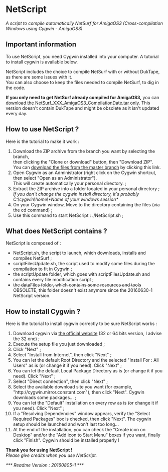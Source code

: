 <h1>NetScript</h1>
<em>A script to compile automatically NetSurf for AmigaOS3 (Cross-compilation Windows using Cygwin - AmigaOS3)</em>

<h2>Important information</h2>
To use NetScript, you need Cygwin installed into your computer. A tutorial to install cygwin is available below.<br/>

NetScript includes the choice to compile NetSurf with or without DukTape, as there are some issues with it.<br/>
You can also choose to keep the files needed to compile NetSurf, to dig in the code.<br/>

<strong>If you only need to get NetSurf already compiled for AmigaOS3,</strong> you can <a href="https://github.com/DNADNL/NetScript/raw/master/NetSurf_3.6dev_AmigaOS3_2016-08-05.tar">download the NetSurf_XXX_AmigaOS3_CompilationDate.tar only</a>. 
This version doesn't contain DukTape and might be obsolete as it isn't updated every day. 

<h2>How to use NetScript ?</h2>
Here is the tutorial to make it work :
<ol>
	<li>Download the ZIP archive from the branch you want by selecting the branch, <br/>
	then clicking the "Clone or download" button, then "Download ZIP".<br/>
	You can <a href="https://github.com/DNADNL/NetScript/archive/master.zip">download the files from the master branch</a> by clicking this link.</li>
	<li>Open Cygwin as an Administrator (right click on the Cygwin shortcut, then select "Open as an Administrator").<br/>
	This will create automatically your personal directory. ;</li>
	<li>Extract the ZIP archive into a folder located in your personal directory ; <br/>
	<em>If you don`t change the cygwin install directory, it`s probably C:\cygwin\home\*Name of your windows session*</em></li>
	<li>On your Cygwin window, Move to the directory containing the files (via the cd command) ;</li>
	<li>Use this command to start NetScript : ./NetScript.sh ;</li>
</ol>
<h2>What does NetScript contains ?</h2>
NetScript is composed of :
<ul>
	<li>NetScript.sh, the script to launch, which downloads, installs and compiles NetSurf ;</li>
	<li>scriptFilesUpdate.sh, the script used to modify some files during the compilation to fit in Cygwin ;</li>
	<li>the scriptUpdate folder, which goes with scriptFilesUpdate.sh and contains every file modification script ;</li>
	<li><del>the dataFiles folder, which contains some resources and tools</del> OBSOLETE, this folder doesn't exist anymore since the 20160630-1 NetScript version.</li>
</ul>
<h2>How to install Cygwin ?</h2>
Here is the tutorial to install cygwin correctly to be sure NetScript works :
<ol>
	<li>Download cygwin via <a href="https://cygwin.com/install.html">the official website</a> (32 or 64 bits version, I advise the 32 one) ;</li>
	<li>Execute the setup file you just downloaded ;</li>
	<li>Click "Next" ;</li>
	<li>Select "Install from Internet", then click "Next" ;</li>
	<li>You can let the default Root Directory and the selected "Install For : All Users" as is (or change it if you need). Click "Next" ;</li>
	<li>You can let the default Local Package Directory as is (or change it if you need). Click "Next" ;</li>
	<li>Select "Direct connection", then click "Next" ;</li>
	<li>Select the available download site you want (for example, "http://cygwin.mirror.constant.com"), then click "Next". Cygwin downloads some packages... ;</li>
	<li>You can let the "Default" installation on every row as is (or change it if you need). Click "Next" ;</li>
	<li>If a "Resolving Dependencies" window appears, verify the "Select Required Packages" box is checked, then click "Next". The cygwin setup should be launched and won't last too long...</li>
	<li>At the end of the installation, you can check the "Create icon on Desktop" and/or the "Add icon to Start Menu" boxes if you want, finally click "Finish". Cygwin should be installed properly !</li>
</ol>
<strong>Thank you for using NetScript !</strong><br/>
<em>Please give credits when you use NetScript.</em>

<em>*** Readme Version : 20160805-1 ***</em>

